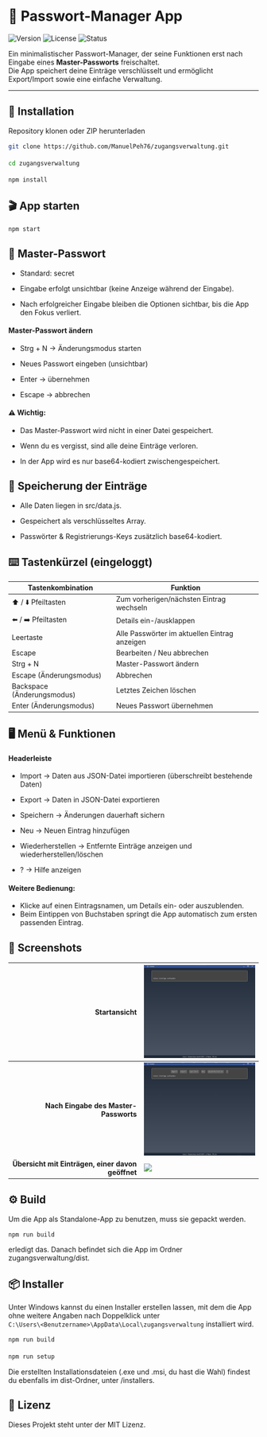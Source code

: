 # 🔑 Passwort-Manager App

![Version](https://img.shields.io/badge/version-1.0-blue.svg)
![License](https://img.shields.io/badge/license-MIT-green.svg)
![Status](https://img.shields.io/badge/status-stable-success.svg)

Ein minimalistischer Passwort-Manager, der seine Funktionen erst nach Eingabe eines **Master-Passworts** freischaltet.  
Die App speichert deine Einträge verschlüsselt und ermöglicht Export/Import sowie eine einfache Verwaltung.  

---

## 🚀 Installation

Repository klonen oder ZIP herunterladen

```bash
git clone https://github.com/ManuelPeh76/zugangsverwaltung.git

cd zugangsverwaltung

npm install
```

## 🎬 App starten

```bash
npm start
```

## 🔐 Master-Passwort
- Standard: secret

- Eingabe erfolgt unsichtbar (keine Anzeige während der Eingabe).

- Nach erfolgreicher Eingabe bleiben die Optionen sichtbar, bis die App den Fokus verliert.

#### Master-Passwort ändern
- Strg + N → Änderungsmodus starten

- Neues Passwort eingeben (unsichtbar)

- Enter → übernehmen

- Escape → abbrechen

#### ⚠️ Wichtig:
- Das Master-Passwort wird nicht in einer Datei gespeichert.

- Wenn du es vergisst, sind alle deine Einträge verloren.

- In der App wird es nur base64-kodiert zwischengespeichert.


## 💾 Speicherung der Einträge
- Alle Daten liegen in src/data.js.

- Gespeichert als verschlüsseltes Array.

- Passwörter & Registrierungs-Keys zusätzlich base64-kodiert.

## ⌨️ Tastenkürzel (eingeloggt)
|Tastenkombination|Funktion|
|---|---|
|⬆️ / ⬇️ Pfeiltasten|Zum vorherigen/nächsten Eintrag wechseln|
|⬅️ / ➡️ Pfeiltasten|Details ein-/ausklappen|
|Leertaste|Alle Passwörter im aktuellen Eintrag anzeigen|
|Escape|Bearbeiten / Neu abbrechen|
|Strg + N|Master-Passwort ändern|
|Escape (Änderungsmodus)|Abbrechen|
|Backspace (Änderungsmodus)|Letztes Zeichen löschen|
|Enter (Änderungsmodus)|Neues Passwort übernehmen|

## 🖥️ Menü & Funktionen
#### Headerleiste
- Import → Daten aus JSON-Datei importieren (überschreibt bestehende Daten)

- Export → Daten in JSON-Datei exportieren

- Speichern → Änderungen dauerhaft sichern

- Neu → Neuen Eintrag hinzufügen

- Wiederherstellen → Entfernte Einträge anzeigen und wiederherstellen/löschen

- ? → Hilfe anzeigen

#### Weitere Bedienung:
- Klicke auf einen Eintragsnamen, um Details ein- oder auszublenden.
- Beim Eintippen von Buchstaben springt die App automatisch zum ersten passenden Eintrag.

## 📸 Screenshots

|**Startansicht**|<img src="./src/images/startansicht.png" width="300">|
|--:|:--|
|**Nach Eingabe des Master-Passworts**|<img src="./src/images/passwort.png" width="300">|
|**Übersicht mit Einträgen, einer davon geöffnet**|<img src="./src/images/einträge.png" width="300">|


## ⚙️ Build
Um die App als Standalone-App zu benutzen, muss sie gepackt werden.
```bash
npm run build
```
erledigt das. Danach befindet sich die App im Ordner zugangsverwaltung/dist.

## 📦 Installer
Unter Windows kannst du einen Installer erstellen lassen, mit dem die App ohne weitere Angaben nach Doppelklick unter<br>`C:\Users\<Benutzername>\AppData\Local\zugangsverwaltung` installiert wird.
```bash
npm run build

npm run setup
```
Die erstellten Installationsdateien (.exe und .msi, du hast die Wahl) findest du ebenfalls im dist-Ordner, unter /installers.

## 📜 Lizenz
Dieses Projekt steht unter der MIT Lizenz.
